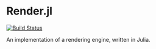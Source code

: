 # Render.jl

[![Build Status](https://travis-ci.com/AnAverageHuman/Render.jl.svg?branch=master)](https://travis-ci.com/AnAverageHuman/Render.jl)

An implementation of a rendering engine, written in Julia.

